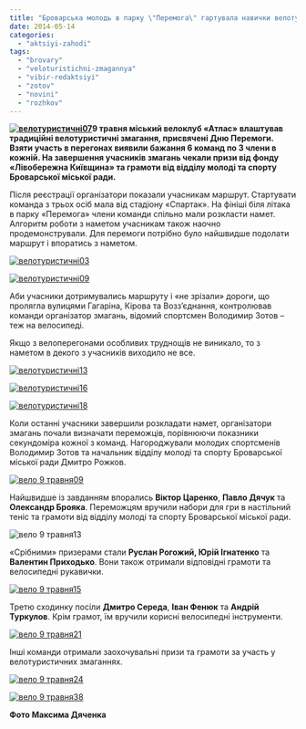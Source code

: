 ```yaml
---
title: "Броварська молодь в парку \"Перемога\" гартувала навички велотуризму"
date: 2014-05-14
categories: 
  - "aktsiyi-zahodi"
tags: 
  - "brovary"
  - "veloturistichni-zmagannya"
  - "vibir-redaktsiyi"
  - "zotov"
  - "novini"
  - "rozhkov"
---
```


**[![велотуристичні07](https://mpz.brovary.org/wp-content/uploads/2014/05/veloturistichni07.jpg)](https://mpz.brovary.org/wp-content/uploads/2014/05/veloturistichni07.jpg)9 травня міський велоклуб «Атлас» влаштував традиційні велотуристичні змагання, присвячені Дню Перемоги. Взяти участь в перегонах виявили бажання 6 команд по 3 члени в кожній. На завершення учасників змагань чекали призи від фонду «Лівобережна Київщина» та грамоти від відділу молоді та спорту Броварської міської ради.**

Після реєстрації організатори показали учасникам маршрут. Стартувати команда з трьох осіб мала від стадіону «Спартак». На фініші біля літака в парку «Перемога» члени команди спільно мали розкласти намет. Алгоритм роботи з наметом учасникам також наочно продемонстрували. Для перемоги потрібно було найшвидше подолати маршрут і впоратись з наметом.

[![велотуристичні03](https://mpz.brovary.org/wp-content/uploads/2014/05/veloturistichni03.jpg)](https://mpz.brovary.org/wp-content/uploads/2014/05/veloturistichni03.jpg)

[![велотуристичні09](https://mpz.brovary.org/wp-content/uploads/2014/05/veloturistichni09.jpg)](https://mpz.brovary.org/wp-content/uploads/2014/05/veloturistichni09.jpg)

Аби учасники дотримувались маршруту і «не зрізали» дороги, що пролягла вулицями Гагаріна, Кірова та Возз’єднання, контролював команди організатор змагань, відомий спортсмен Володимир Зотов – теж на велосипеді.

Якщо з велоперегонами особливих труднощів не виникало, то з наметом в декого з учасників виходило не все.

[![велотуристичні13](https://mpz.brovary.org/wp-content/uploads/2014/05/veloturistichni13.jpg)](https://mpz.brovary.org/wp-content/uploads/2014/05/veloturistichni13.jpg)

[![велотуристичні16](https://mpz.brovary.org/wp-content/uploads/2014/05/veloturistichni16.jpg)](https://mpz.brovary.org/wp-content/uploads/2014/05/veloturistichni16.jpg)

[![велотуристичні18](https://mpz.brovary.org/wp-content/uploads/2014/05/veloturistichni18.jpg)](https://mpz.brovary.org/wp-content/uploads/2014/05/veloturistichni18.jpg)

Коли останні учасники завершили розкладати намет, організатори змагань почали визначати переможців, порівнюючи показники секундоміра кожної з команд. Нагороджували молодих спортсменів Володимир Зотов та начальник відділу молоді та спорту Броварської міської ради Дмитро Рожков.

[![вело 9 травня09](https://mpz.brovary.org/wp-content/uploads/2014/05/velo-9-travnya09.jpg)](https://mpz.brovary.org/wp-content/uploads/2014/05/velo-9-travnya09.jpg)

Найшвидше із завданням впорались **Віктор Царенко**, **Павло Дячук** та **Олександр Брояка**. Переможцям вручили набори для гри в настільний теніс та грамоти від відділу молоді та спорту Броварської міської ради.

![вело 9 травня13](https://mpz.brovary.org/wp-content/uploads/2014/05/velo-9-travnya13.jpg)

«Срібними» призерами стали **Руслан Рогожий, Юрій Ігнатенко** та **Валентин Приходько**. Вони також отримали відповідні грамоти та велосипедні рукавички.

[![вело 9 травня15](https://mpz.brovary.org/wp-content/uploads/2014/05/velo-9-travnya15.jpg)](https://mpz.brovary.org/wp-content/uploads/2014/05/velo-9-travnya15.jpg)

Третю сходинку посіли **Дмитро Середа**, **Іван Фенюк** та **Андрій Туркулов**. Крім грамот, їм вручили корисні велосипедні інструменти.

[![вело 9 травня21](https://mpz.brovary.org/wp-content/uploads/2014/05/velo-9-travnya21.jpg)](https://mpz.brovary.org/wp-content/uploads/2014/05/velo-9-travnya21.jpg)

Інші команди отримали заохочувальні призи та грамоти за участь у велотуристичних змаганнях.

[![вело 9 травня24](https://mpz.brovary.org/wp-content/uploads/2014/05/velo-9-travnya24.jpg)](https://mpz.brovary.org/wp-content/uploads/2014/05/velo-9-travnya24.jpg)

[![вело 9 травня38](https://mpz.brovary.org/wp-content/uploads/2014/05/velo-9-travnya38.jpg)](https://mpz.brovary.org/wp-content/uploads/2014/05/velo-9-travnya38.jpg)

**Фото Максима Дяченка**
